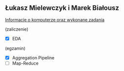 ## Łukasz Mielewczyk i Marek Białousz

[Informacje o komputerze oraz wykonane zadania](https://romety2.github.io/nosql/)

(zaliczenie)

- [X] EDA

(egzamin)

- [X] Aggregation Pipeline
- [ ] Map-Reduce
